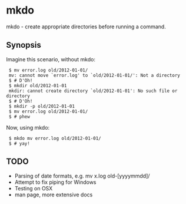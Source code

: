 mkdo
====
mkdo - create appropriate directories before running a command.

Synopsis
--------

Imagine this scenario, without mkdo:

	 $ mv error.log old/2012-01-01/
	 mv: cannot move `error.log' to `old/2012-01-01/': Not a directory
	 $ # D'Oh!
	 $ mkdir old/2012-01-01
	 mkdir: cannot create directory `old/2012-01-01': No such file or directory
	 $ # D'Oh!
	 $ mkdir -p old/2012-01-01
	 $ mv error.log old/2012-01-01/
	 $ # phew

Now, using mkdo:

 	 $ mkdo mv error.log old/2012-01-01/
	 $ # yay!


TODO
----

 - Parsing of date formats, e.g. mv x.log old-[yyyymmdd]/
 - Attempt to fix piping for Windows
 - Testing on OSX
 - man page, more extensive docs
